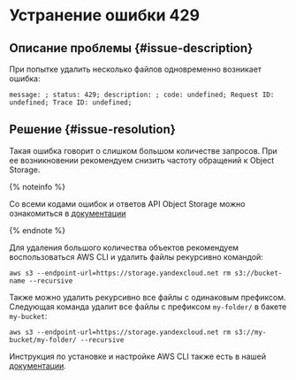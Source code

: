 # Устранение ошибки 429


## Описание проблемы {#issue-description}

При попытке удалить несколько файлов одновременно возникает ошибка:
```
message: ; status: 429; description: ; code: undefined; Request ID: undefined; Trace ID: undefined;
```
## Решение {#issue-resolution}

Такая ошибка говорит о слишком большом количестве запросов. При ее возникновении рекомендуем снизить частоту обращений к Object Storage.

{% noteinfo %}

Со всеми кодами ошибок и ответов API Object Storage можно ознакомиться в [документации](../../../storage/s3/api-ref/response-codes.md)

{% endnote %}

Для удаления большого количества объектов рекомендуем воспользоваться AWS CLI и удалить файлы рекурсивно командой:

```
aws s3 --endpoint-url=https://storage.yandexcloud.net rm s3://bucket-name --recursive
```

Также можно удалить рекурсивно все файлы с одинаковым префиксом. Следующая команда удалит все файлы с префиксом `my-folder/` в бакете `my-bucket`:

```
aws s3 --endpoint-url=https://storage.yandexcloud.net rm s3://my-bucket/my-folder/ --recursive
```

Инструкция по установке и настройке AWS CLI также есть в нашей [документации](../../../docs/storage/tools/aws-cli).
